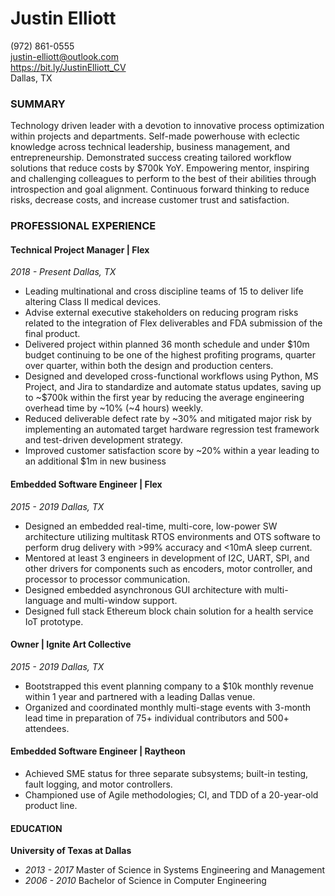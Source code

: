 Justin Elliott
============
(972) 861-0555</br>
justin-elliott@outlook.com</br>
https://bit.ly/JustinElliott_CV</br>
Dallas, TX
### SUMMARY

Technology driven leader with a devotion to innovative process optimization within projects and departments. Self-made powerhouse with eclectic knowledge across technical leadership, business management, and entrepreneurship. Demonstrated success creating tailored workflow solutions that reduce costs by $700k YoY. Empowering mentor, inspiring and challenging colleagues to perform to the best of their abilities through introspection and goal alignment. Continuous forward thinking to reduce risks, decrease costs, and increase customer trust and satisfaction.

### PROFESSIONAL EXPERIENCE

#### Technical Project Manager | Flex
_2018 - Present_
_Dallas, TX_

* Leading multinational and cross discipline teams of 15 to deliver life altering Class II medical devices.
* Advise external executive stakeholders on reducing program risks related to the integration of Flex deliverables and FDA submission of the final product.
* Delivered project within planned 36 month schedule and under $10m budget continuing to be one of the highest profiting programs, quarter over quarter, within both the design and production centers.
* Designed and developed cross-functional workflows using Python, MS Project, and Jira to standardize and automate status updates, saving up to ~$700k within the first year by reducing the average engineering overhead time by ~10% (~4 hours) weekly.
* Reduced deliverable defect rate by ~30% and mitigated major risk by implementing an automated target hardware regression test framework and test-driven development strategy.
* Improved customer satisfaction score by ~20% within a year leading to an additional $1m in new business

#### Embedded Software Engineer | Flex
_2015 - 2019_
_Dallas, TX_

* Designed an embedded real-time, multi-core, low-power SW architecture utilizing multitask RTOS environments and OTS software to perform drug delivery with >99% accuracy and <10mA sleep current.
* Mentored at least 3 engineers in development of I2C, UART, SPI, and other drivers for components such as encoders, motor controller, and processor to processor communication.
* Designed embedded asynchronous GUI architecture with multi-language and multi-window support.
* Designed full stack Ethereum block chain solution for a health service IoT prototype.

#### Owner | Ignite Art Collective
_2015 - 2019_
_Dallas, TX_

* Bootstrapped this event planning company to a $10k monthly revenue within 1 year and partnered with a leading Dallas venue.
* Organized and coordinated monthly multi-stage events with 3-month lead time in preparation of 75+ individual contributors and 500+ attendees.

#### Embedded Software Engineer | Raytheon

* Achieved SME status for three separate subsystems; built-in testing, fault logging, and motor controllers.
* Championed use of Agile methodologies; CI, and TDD of a 20-year-old product line.

#### EDUCATION

**University of Texas at Dallas**
- _2013 - 2017_ Master of Science in Systems Engineering and Management
- _2006 - 2010_ Bachelor of Science in Computer Engineering
